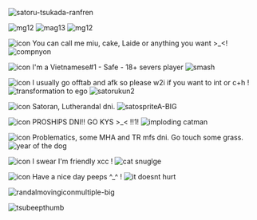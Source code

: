    ![satoru-tsukada-ranfren](https://github.com/miudacat/miudacat/assets/167997747/bc6fd96a-a769-49f5-be75-182c4125c7a4)

![mg12](https://github.com/miudacat/miudacat/assets/167997747/a043380e-e11a-49c4-a2d9-a037f9cbab6e)
![mag13](https://github.com/miudacat/miudacat/assets/167997747/b947c909-f57f-48bf-a754-005097d5c46c)
![mg12](https://github.com/miudacat/miudacat/assets/167997747/a043380e-e11a-49c4-a2d9-a037f9cbab6e)

![icon](https://github.com/miudacat/miudacat/assets/167997747/b55a0ee8-7807-4139-a513-226b5eaad528)
  You can call me miu, cake, Laide or anything you want >_<! ![compnyon](https://github.com/miudacat/miudacat/assets/167997747/84ebdff3-332c-41ee-a207-37c11dd1fb42)


![icon](https://github.com/miudacat/miudacat/assets/167997747/b55a0ee8-7807-4139-a513-226b5eaad528)
  I'm a Vietnamese#1 - Safe - 18+ severs player ![smash](https://github.com/miudacat/miudacat/assets/167997747/032905c4-cd39-4e67-915e-1ed25825c039)


![icon](https://github.com/miudacat/miudacat/assets/167997747/b55a0ee8-7807-4139-a513-226b5eaad528)
  I usually go offtab and afk so please w2i if you want to int or c+h ! ![transformation to ego](https://github.com/miudacat/miudacat/assets/167997747/b56aac34-1927-4682-9301-7f05e02a91ca)
 ![satorukun2](https://github.com/miudacat/miudacat/assets/167997747/a5090b67-2aa8-470b-9d9d-f937d6f252de)


![icon](https://github.com/miudacat/miudacat/assets/167997747/b55a0ee8-7807-4139-a513-226b5eaad528)
  Satoran, Lutherandal dni. ![satospriteA-BIG](https://github.com/miudacat/miudacat/assets/167997747/2973e07a-d16d-408b-8d65-2eb5ff1432ab)


![icon](https://github.com/miudacat/miudacat/assets/167997747/b55a0ee8-7807-4139-a513-226b5eaad528)
  PROSHIPS DNI!! GO KYS >_< !!1! ![imploding catman](https://github.com/miudacat/miudacat/assets/167997747/b28b7072-eea4-4ff9-9d3e-e422acc1be4d)


![icon](https://github.com/miudacat/miudacat/assets/167997747/b55a0ee8-7807-4139-a513-226b5eaad528)
  Problematics, some MHA and TR mfs dni. Go touch some grass. ![year of the dog](https://github.com/miudacat/miudacat/assets/167997747/48ee5e3c-da10-44d9-8498-888fe0231d12)


![icon](https://github.com/miudacat/miudacat/assets/167997747/b55a0ee8-7807-4139-a513-226b5eaad528)
  I swear I'm friendly xcc ! ![cat snuglge](https://github.com/miudacat/miudacat/assets/167997747/a9d67e8e-6360-4d57-ad29-1e25afccee79)


![icon](https://github.com/miudacat/miudacat/assets/167997747/b55a0ee8-7807-4139-a513-226b5eaad528)
  Have a nice day peeps ^_^ ! ![it doesnt hurt](https://github.com/miudacat/miudacat/assets/167997747/0647d06f-c4c1-43f1-86d6-7d7aef85c524)


![randalmovingiconmultiple-big](https://github.com/miudacat/miudacat/assets/167997747/62cd42b0-6fda-4f6c-b86e-58f7b608c622)


![tsubeepthumb](https://github.com/miudacat/miudacat/assets/167997747/a6a2d0cf-644e-43f3-861c-e21ab5d0f7f6)

